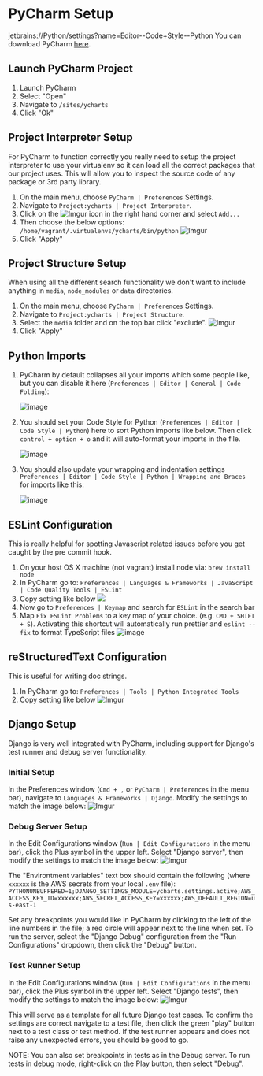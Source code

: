 # PyCharm Setup
jetbrains://Python/settings?name=Editor--Code+Style--Python
You can download PyCharm [here](https://www.jetbrains.com/pycharm/).

## Launch PyCharm Project

1. Launch PyCharm
2. Select "Open" 
3. Navigate to `/sites/ycharts`
4. Click "Ok"

## Project Interpreter Setup
For PyCharm to function correctly you really need to setup the project interpreter to use your virtualenv so it can load all the correct packages that our project uses. This will allow you to inspect the source code of any package or 3rd party library.

1. On the main menu, choose `PyCharm | Preferences` Settings.
2. Navigate to `Project:ycharts | Project Interpreter`.
3. Click on the ![Imgur](https://i.imgur.com/fRgFpZz.png) icon in the right hand corner and select `Add...`
4. Then choose the below options: `/home/vagrant/.virtualenvs/ycharts/bin/python`
![Imgur](https://i.imgur.com/YHf4ueb.png)
5. Click "Apply"

## Project Structure Setup
When using all the different search functionality we don't want to include anything in `media`, `node_modules` or `data` directories.

1. On the main menu, choose `PyCharm | Preferences` Settings.
2. Navigate to `Project:ycharts | Project Structure`.
3. Select the `media` folder and on the top bar click "exclude".
![Imgur](https://i.imgur.com/vBNW1hS.png)
4. Click "Apply"

## Python Imports
1. PyCharm by default collapses all your imports which some people like, but you can disable it here (`Preferences | Editor | General | Code Folding`): 
     
    ![image](https://i.imgur.com/CALxyzl.png)

2. You should set your Code Style for Python (`Preferences | Editor | Code Style | Python`) here to sort Python imports like below. Then click `control + option + o` and it will auto-format your imports in the file.

    ![image](https://i.imgur.com/SO4A3c2.png)

3. You should also update your wrapping and indentation settings `Preferences | Editor | Code Style | Python | Wrapping and Braces` for imports like this:

    ![image](https://i.imgur.com/eKNpLVx.png)


## ESLint Configuration
This is really helpful for spotting Javascript related issues before you get caught by the pre commit hook. 

1. On your host OS X machine (not vagrant) install node via: `brew install node`
2. In PyCharm go to: `Preferences | Languages & Frameworks | JavaScript | Code Quality Tools | ESLint`
3. Copy setting like below
![](https://i.imgur.com/0yBvKlC.png)
4. Now go to `Preferences | Keymap` and search for `ESLint` in the search bar
5. Map `Fix ESLint Problems` to a key map of your choice. (e.g. `CMD + SHIFT + S`). Activating this shortcut will automatically run prettier and `eslint --fix` to format TypeScript files
![image](https://i.imgur.com/sfGcnq8.png)


## reStructuredText Configuration
This is useful for writing doc strings.
1. In PyCharm go to: `Preferences | Tools | Python Integrated Tools`
2. Copy setting like below
![Imgur](https://i.imgur.com/5giT8j9.png)

## Django Setup
Django is very well integrated with PyCharm, including support for Django's test runner and debug server functionality.

### Initial Setup
In the Preferences window (`Cmd + ,` or `PyCharm | Preferences` in the menu bar), navigate to `Languages & Frameworks | Django`. Modify the settings to match the image below:
![Imgur](https://i.imgur.com/QPceQtF.png)

### Debug Server Setup
In the Edit Configurations window (`Run | Edit Configurations` in the menu bar), click the Plus symbol in the upper left. Select "Django server", then modify the settings to match the image below:
![Imgur](https://i.imgur.com/qOaKull.png)

The "Environtment variables" text box should contain the following (where `xxxxxx` is the AWS secrets from your local `.env` file): `PYTHONUNBUFFERED=1;DJANGO_SETTINGS_MODULE=ycharts.settings.active;AWS_ACCESS_KEY_ID=xxxxxx;AWS_SECRET_ACCESS_KEY=xxxxxx;AWS_DEFAULT_REGION=us-east-1`

Set any breakpoints you would like in PyCharm by clicking to the left of the line numbers in the file; a red circle will appear next to the line when set. To run the server, select the "Django Debug" configuration from the "Run Configurations" dropdown, then click the "Debug" button.

### Test Runner Setup
In the Edit Configurations window (`Run | Edit Configurations` in the menu bar), click the Plus symbol in the upper left. Select "Django tests", then modify the settings to match the image below:
![Imgur](https://i.imgur.com/HulHrBy.png)

This will serve as a template for all future Django test cases. To confirm the settings are correct navigate to a test file, then click the green "play" button next to a test class or test method. If the test runner appears and does not raise any unexpected errors, you should be good to go.

NOTE: You can also set breakpoints in tests as in the Debug server. To run tests in debug mode, right-click on the Play button, then select "Debug".